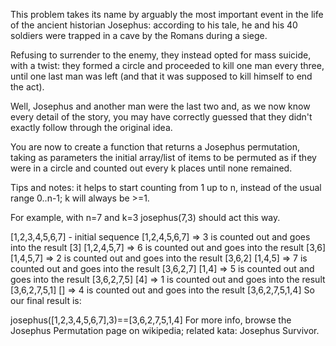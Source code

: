 This problem takes its name by arguably the most important event in the life of the ancient historian Josephus:
according to his tale, he and his 40 soldiers were trapped in a cave by the Romans during a siege.

Refusing to surrender to the enemy, they instead opted for mass suicide, with a twist:
they formed a circle and proceeded to kill one man every three,
until one last man was left (and that it was supposed to kill himself to end the act).

Well, Josephus and another man were the last two and, as we now know every detail of the story,
you may have correctly guessed that they didn't exactly follow through the original idea.

You are now to create a function that returns a Josephus permutation,
taking as parameters the initial array/list of items to be permuted
as if they were in a circle and counted out every k places until none remained.

Tips and notes: it helps to start counting from 1 up to n, instead of the usual range 0..n-1; k will always be >=1.

For example, with n=7 and k=3 josephus(7,3) should act this way.

[1,2,3,4,5,6,7] - initial sequence
[1,2,4,5,6,7] => 3 is counted out and goes into the result [3]
[1,2,4,5,7] => 6 is counted out and goes into the result [3,6]
[1,4,5,7] => 2 is counted out and goes into the result [3,6,2]
[1,4,5] => 7 is counted out and goes into the result [3,6,2,7]
[1,4] => 5 is counted out and goes into the result [3,6,2,7,5]
[4] => 1 is counted out and goes into the result [3,6,2,7,5,1]
[] => 4 is counted out and goes into the result [3,6,2,7,5,1,4]
So our final result is:

josephus([1,2,3,4,5,6,7],3)==[3,6,2,7,5,1,4]
For more info, browse the Josephus Permutation page on wikipedia; related kata: Josephus Survivor.
